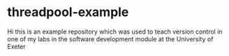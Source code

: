 # threadpool-example
Hi this is an example repository which was used to teach version control in one of my labs in the software development module at the University of Exeter
